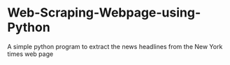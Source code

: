 # Web-Scraping-Webpage-using-Python
A simple python program to extract the news headlines from the New York times web page
